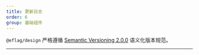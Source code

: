 ```yaml
---
title: 更新日志
order: 6
group: 基础组件
---
```


`@eflag/design` 严格遵循 [Semantic Versioning 2.0.0](http://semver.org/lang/zh-CN/) 语义化版本规范。

---
